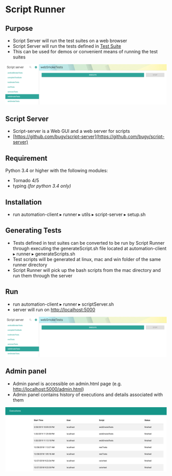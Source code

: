 # Script Runner

## Purpose

* Script Server will run the test suites on a web browser
* Script Server will run the tests defined in [Test Suite](https://ehsan-matean.gitbook.io/automationcore/~/edit/drafts/-L_LX4fZgKxC018opI_I/test-suite) 
* This can be used for demos or convenient means of running the test suites

![](.gitbook/assets/image.png)

## Script Server

* Script-server is a Web GUI and a web server for scripts
* [https://github.com/bugy/script-server](https://github.com/bugy/script-server)

## Requirement

Python 3.4 or higher with the following modules:

* Tornado 4/5
* typing _\(for python 3.4 only\)_

## Installation

* run ⁨automation-client⁩ ▸ ⁨runner⁩ ▸ ⁨utils⁩ ▸ ⁨script-server⁩ ▸ setup.sh ⁨

## Generating Tests

* Tests defined in test suites can be converted to be run by Script Runner through executing the generateScript.sh file located at automation-client⁩ ▸ ⁨runner⁩ ▸ generateScripts.sh
* Test scripts will be generated at linux, mac and win folder of the same runner directory
* Script Runner will pick up the bash scripts from the mac directory and run them through the server 

## Run

* run ⁨automation-client⁩ ▸ ⁨runner⁩ ▸ scriptServer.sh
* server will run on [http://localhost:5000](http://localhost:5000/)



![](.gitbook/assets/image.png)

## Admin panel

* Admin panel is accessible on admin.html page \(e.g. [http://localhost:5000/admin.html](http://localhost:5000/admin.html)\)
* Admin panel contains history of executions and details associated with them

![](.gitbook/assets/image%20%284%29.png)


